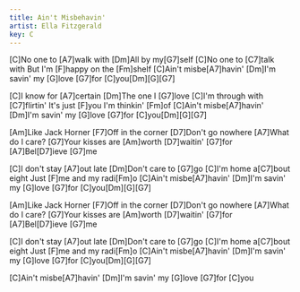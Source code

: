 ```yaml
---
title: Ain't Misbehavin'
artist: Ella Fitzgerald
key: C
---
```

[C]No one to [A7]walk with
[Dm]All by my[G7]self
[C]No one to [C7]talk with
But I'm [F]happy on the [Fm]shelf
[C]Ain't misbe[A7]havin'
[Dm]I'm savin' my [G]love [G7]for [C]you[Dm][G][G7]

[C]I know for [A7]certain
[Dm]The one I [G7]love
[C]I'm through with [C7]flirtin'
It's just [F]you I'm thinkin' [Fm]of
[C]Ain't misbe[A7]havin'
[Dm]I'm savin' my [G]love [G7]for [C]you[Dm][G][G7]

[Am]Like Jack Horner
[F7]Off in the corner
[D7]Don't go nowhere
[A7]What do I care?
[G7]Your kisses are [Am]worth [D7]waitin' [G7]for
[A7]Bel[D7]ieve [G7]me

[C]I don't stay [A7]out late
[Dm]Don't care to [G7]go
[C]I'm home a[C7]bout eight
Just [F]me and my radi[Fm]o
[C]Ain't misbe[A7]havin'
[Dm]I'm savin' my [G]love [G7]for [C]you[Dm][G][G7]

[Am]Like Jack Horner
[F7]Off in the corner
[D7]Don't go nowhere
[A7]What do I care?
[G7]Your kisses are [Am]worth [D7]waitin' [G7]for
[A7]Bel[D7]ieve [G7]me

[C]I don't stay [A7]out late
[Dm]Don't care to [G7]go
[C]I'm home a[C7]bout eight
Just [F]me and my radi[Fm]o
[C]Ain't misbe[A7]havin'
[Dm]I'm savin' my [G]love [G7]for [C]you[Dm][G][G7]

[C]Ain't misbe[A7]havin'
[Dm]I'm savin' my [G]love [G7]for [C]you